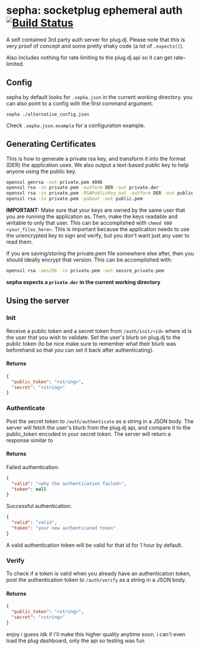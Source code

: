 # sepha: socketplug ephemeral auth [![Build Status](https://travis-ci.org/socketplug/ephemeral_auth.svg?branch=master)](https://travis-ci.org/socketplug/ephemeral_auth)

A self contained 3rd party auth server for plug.dj.  Please note that this is
very proof of concept and some pretty shaky code (a lot of `.expects()`).

Also includes nothing for rate limiting to the plug.dj api so it can get
rate-limited.



## Config
sepha by default looks for `.sepha.json` in the current working directory.
you can also point to a config with the first command argument.

`sepha ./alternative_config.json`

Check `.sepha.json.example` for a configuration example.



## Generating Certificates
This is how to generate a private rsa key, and transform it into the format
(DER) the application uses.  We also output a text-based public key to help
anyone using the public key.

```sh
openssl genrsa -out private.pem 4096
openssl rsa -in private.pem -outform DER -out private.der
openssl rsa -in private.pem -RSAPublicKey_out -outform DER -out public.der
openssl rsa -in private.pem -pubout -out public.pem
```

**IMPORTANT:** Make sure that your keys are owned by the same user that you are
running the application as.  Then, make the keys readable and writable to only
that user.  This can be accomplished with `chmod 600 <your_files_here>`. This
is important because the application needs to use the unencrypted key to sign
and verify, but you don't want just any user to read them.  

If you are saving/storing the private.pem file somewhere else after, then you
should ideally encrypt that version.  This can be accomplished with:

```sh
openssl rsa -aes256 -in private.pem -out secure_private.pem
```

**sepha expects a `private.der` in the current working directory**



## Using the server

### Init
Receive a public token and a secret token from `/auth/init/<id>` where id is
the user that you wish to validate.  Set the user's blurb on plug.dj to the
public token (to be nice make sure to remember what their blurb was beforehand
so that you can set it back after authenticating).

#### Returns
```json
{
  "public_token": "<string>",
  "secret": "<string>"
}
```



### Authenticate
Post the secret token to `/auth/authenticate` as a string in a JSON body.
The server will fetch the user's blurb from the plug.dj api, and compare it
to the public_token encoded in your secret token.  The server will return
a response similar to

#### Returns 
Failed authentication:
```json
{
  "valid": "<why the authentication failed>",
  "token": null
}
```

Successful authentication:
```json
{
  "valid": "valid",
  "token": "your new authenticated token"
}
```

A valid authentication token will be valid for that id for 1 hour by default.



### Verify
To check if a token is valid when you already have an authentication token,
post the authentication token to `/auth/verify` as a string in a JSON body.

#### Returns 
```json
{
  "public_token": "<string>",
  "secret": "<string>"
}
```


enjoy i guess idk if i'll make this higher quality anytime soon.
i can't even load the plug dashboard, only the api so testing was fun